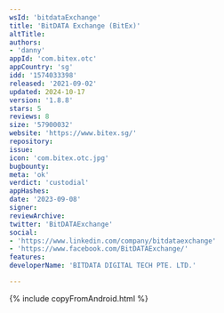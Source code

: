 ```yaml
---
wsId: 'bitdataExchange'
title: 'BitDATA Exchange (BitEx)'
altTitle: 
authors:
- 'danny'
appId: 'com.bitex.otc'
appCountry: 'sg'
idd: '1574033398'
released: '2021-09-02'
updated: 2024-10-17
version: '1.8.8'
stars: 5
reviews: 8
size: '57900032'
website: 'https://www.bitex.sg/'
repository: 
issue: 
icon: 'com.bitex.otc.jpg'
bugbounty: 
meta: 'ok'
verdict: 'custodial'
appHashes: 
date: '2023-09-08'
signer: 
reviewArchive: 
twitter: 'BitDATAExchange'
social:
- 'https://www.linkedin.com/company/bitdataexchange'
- 'https://www.facebook.com/BitDATAExchange/'
features: 
developerName: 'BITDATA DIGITAL TECH PTE. LTD.'

---
```


{% include copyFromAndroid.html %}